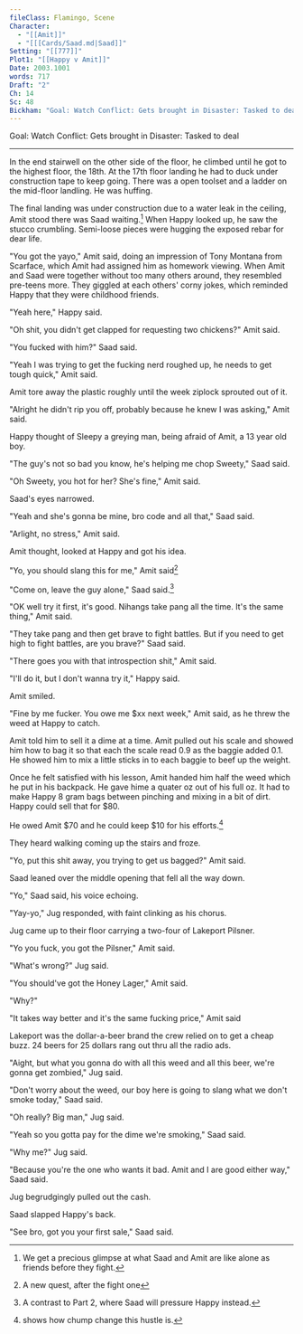 ```yaml
---
fileClass: Flamingo, Scene
Character:
  - "[[Amit]]"
  - "[[[Cards/Saad.md|Saad]]"
Setting: "[[777]]"
Plot1: "[[Happy v Amit]]"
Date: 2003.1001
words: 717
Draft: "2"
Ch: 14
Sc: 48
Bickham: "Goal: Watch Conflict: Gets brought in Disaster: Tasked to deal"
---
```


Goal: Watch 
Conflict: Gets brought in 
Disaster: Tasked to deal

---

In the end stairwell on the other side of the floor, he climbed until he got to the highest floor, the 18th. At the 17th floor landing he had to duck under construction tape to keep going. There was a open toolset and a ladder on the mid-floor landling. He was huffing.

The final landing was under construction due to a water leak in the ceiling, Amit stood there was Saad waiting.[^1] When Happy looked up, he saw the stucco crumbling. Semi-loose pieces were hugging the exposed rebar for dear life.

"You got the yayo," Amit said, doing an impression of Tony Montana from Scarface, which Amit had assigned him as homework viewing. When Amit and Saad were together without too many others around, they resembled pre-teens more. They giggled at each others' corny jokes, which reminded Happy that they were childhood friends.

"Yeah here," Happy said.

"Oh shit, you didn't get clapped for requesting two chickens?" Amit said.

"You fucked with him?" Saad said.

"Yeah I was trying to get the fucking nerd roughed up, he needs to get tough quick," Amit said.

Amit tore away the plastic roughly until the week ziplock sprouted out of it. 

"Alright he didn't rip you off, probably because he knew I was asking," Amit said.

Happy thought of Sleepy a greying man, being afraid of Amit, a 13 year old boy.

"The guy's not so bad you know, he's helping me chop Sweety," Saad said.

"Oh Sweety, you hot for her? She's fine," Amit said.

Saad's eyes narrowed.

"Yeah and she's gonna be mine, bro code and all that," Saad said.

"Arlight, no stress," Amit said.

Amit thought, looked at Happy and got his idea.

"Yo, you should slang this for me," Amit said[^2]

"Come on, leave the guy alone," Saad said.[^3]

"OK well try it first, it's good. Nihangs take pang all the time. It's the same thing," Amit said.

"They take pang and then get brave to fight battles. But if you need to get high to fight battles, are you brave?" Saad said.

"There goes you with that introspection shit," Amit said.

"I'll do it, but I don't wanna try it," Happy said.

Amit smiled.

"Fine by me fucker. You owe me $xx next week," Amit said, as he threw the weed at Happy to catch.

Amit told him to sell it a dime at a time. Amit pulled out his scale and showed him how to bag it so that each the scale read 0.9 as the baggie added 0.1. He showed him to mix a little sticks in to each baggie to beef up the weight.

Once he felt satisfied with his lesson, Amit handed him half the weed which he put in his backpack. He gave hime a quater oz out of his full oz. It had to make Happy 8 gram bags between pinching and mixing in a bit of dirt. Happy could sell that for $80. 

He owed Amit $70 and he could keep $10 for his efforts.[^5]

They heard walking coming up the stairs and froze.

"Yo, put this shit away, you trying to get us bagged?" Amit said.

Saad leaned over the middle opening that fell all the way down.

"Yo," Saad said, his voice echoing.

"Yay-yo," Jug responded, with faint clinking as his chorus.

Jug came up to their floor carrying a two-four of Lakeport Pilsner.

"Yo you fuck, you got the Pilsner," Amit said.

"What's wrong?" Jug said.

"You should've got the Honey Lager," Amit said.

"Why?"

"It takes way better and it's the same fucking price," Amit said

Lakeport was the dollar-a-beer brand the crew relied on to get a cheap buzz. 24 beers for 25 dollars rang out thru all the radio ads.

"Aight, but what you gonna do with all this weed and all this beer, we're gonna get zombied," Jug said.

"Don't worry about the weed, our boy here is going to slang what we don't smoke today," Saad said.

"Oh really? Big man," Jug said.

"Yeah so you gotta pay for the dime we're smoking," Saad said.

"Why me?" Jug said.

"Because you're the one who wants it bad. Amit and I are good either way," Saad said.

Jug begrudgingly pulled out the cash.

Saad slapped Happy's back.

"See bro, got you your first sale," Saad said.






[^1]: We get a precious glimpse at what Saad and Amit are like alone as friends before they fight.
[^2]: A new quest, after the fight one
[^3]: A contrast to Part 2, where Saad will pressure Happy instead.
[^4]: shows how people's view of Happy is declining.
[^5]: shows how chump change this hustle is.